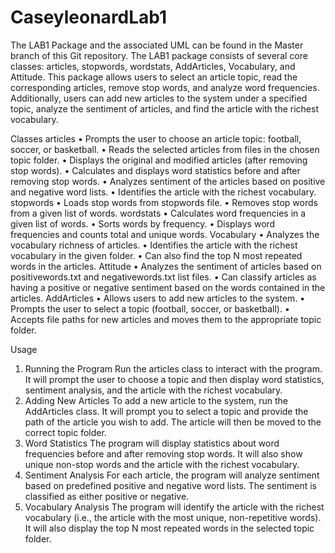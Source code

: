 # CaseyleonardLab1
The LAB1 Package and the associated UML can be found in the Master branch of this Git repository. The LAB1 package consists of several core classes: articles, stopwords, wordstats, AddArticles, Vocabulary, and Attitude. This package allows users to select an article topic, read the corresponding articles, remove stop words, and analyze word frequencies. Additionally, users can add new articles to the system under a specified topic, analyze the sentiment of articles, and find the article with the richest vocabulary.

Classes
articles
•	Prompts the user to choose an article topic: football, soccer, or basketball.
•	Reads the selected articles from files in the chosen topic folder.
•	Displays the original and modified articles (after removing stop words).
•	Calculates and displays word statistics before and after removing stop words.
•	Analyzes sentiment of the articles based on positive and negative word lists.
•	Identifies the article with the richest vocabulary.
stopwords
•	Loads stop words from stopwords file.
•	Removes stop words from a given list of words.
wordstats
•	Calculates word frequencies in a given list of words.
•	Sorts words by frequency.
•	Displays word frequencies and counts total and unique words.
Vocabulary
•	Analyzes the vocabulary richness of articles.
•	Identifies the article with the richest vocabulary in the given folder.
•	Can also find the top N most repeated words in the articles.
Attitude
•	Analyzes the sentiment of articles based on positivewords.txt and negativewords.txt list files.
•	Can classify articles as having a positive or negative sentiment based on the words contained in the articles.
AddArticles
•	Allows users to add new articles to the system.
•	Prompts the user to select a topic (football, soccer, or basketball).
•	Accepts file paths for new articles and moves them to the appropriate topic folder.

Usage
1.	Running the Program
Run the articles class to interact with the program. It will prompt the user to choose a topic and then display word statistics, sentiment analysis, and the article with the richest vocabulary.
2.	Adding New Articles
To add a new article to the system, run the AddArticles class. It will prompt you to select a topic and provide the path of the article you wish to add. The article will then be moved to the correct topic folder.
3.	Word Statistics
The program will display statistics about word frequencies before and after removing stop words. It will also show unique non-stop words and the article with the richest vocabulary.
4.	Sentiment Analysis
For each article, the program will analyze sentiment based on predefined positive and negative word lists. The sentiment is classified as either positive or negative.
5.	Vocabulary Analysis
The program will identify the article with the richest vocabulary (i.e., the article with the most unique, non-repetitive words). It will also display the top N most repeated words in the selected topic folder.
